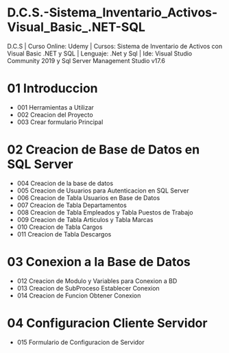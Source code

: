 # D.C.S.-Sistema_Inventario_Activos-Visual_Basic_.NET-SQL
D.C.S | Curso Online: Udemy | Cursos: Sistema de Inventario de Activos con Visual Basic .NET y SQL | Lenguaje: .Net y Sql | Ide: Visual Studio Community 2019 y Sql Server Management Studio v17.6
# 01 Introduccion
- 001 Herramientas a Utilizar
- 002 Creacion del Proyecto
- 003 Crear formulario Principal
# 02 Creacion de Base de Datos en SQL Server
- 004 Creacion de la base de datos
- 005 Creacion de Usuarios para Autenticacion en SQL Server
- 006 Creacion de Tabla Usuarios en Base de Datos
- 007 Creacion de Tabla Departamentos
- 008 Creacion de Tabla Empleados y Tabla Puestos de Trabajo
- 009 Creacion de Tabla Articulos y Tabla Marcas
- 010 Creacion de Tabla Cargos
- 011 Creacion de Tabla Descargos
# 03 Conexion a la Base de Datos
- 012 Creacion de Modulo y Variables para Conexion a BD
- 013 Creacion de SubProceso Establecer Conexion
- 014 Creacion de Funcion Obtener Conexion
# 04 Configuracion Cliente Servidor
- 015 Formulario de Configuracion de Servidor
